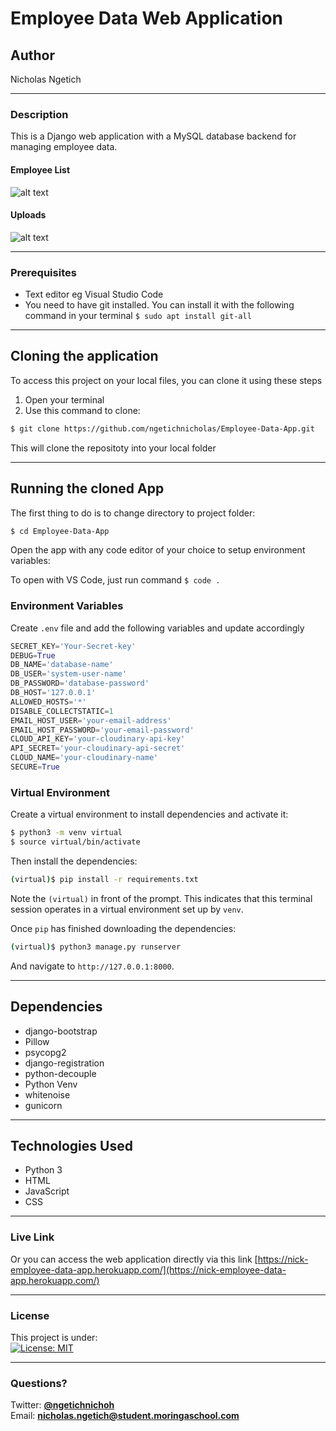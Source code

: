 # Employee Data Web Application
## Author
Nicholas Ngetich
*****
### Description
This is a Django web application with a MySQL database backend for managing employee data.
#### Employee List
![alt text](https://res.cloudinary.com/dbos9xidr/image/upload/v1634657960/screencapture-nick-employee-data-app-herokuapp-employees-2021-10-19-18_31_04_yojpsf.png)
#### Uploads
![alt text](https://res.cloudinary.com/dbos9xidr/image/upload/v1634657959/screencapture-nick-employee-data-app-herokuapp-uploads-2021-10-19-18_31_49_er99zb.png)
*****
### Prerequisites
* Text editor eg Visual Studio Code
* You need to have git installed. You can install it with the following command in your terminal
`$ sudo apt install git-all`
*****
## Cloning the application
To access this project on your local files, you can clone it using these steps
1. Open your terminal
1. Use this command to clone:
```sh
$ git clone https://github.com/ngetichnicholas/Employee-Data-App.git
```
This will clone the repositoty into your local folder
*****
## Running the cloned App
The first thing to do is to change directory to project folder:
```sh
$ cd Employee-Data-App
```
Open the app with any code editor of your choice to setup environment variables:

To open with VS Code, just run command `$ code .`

### Environment Variables
Create `.env` file and add the following variables and update accordingly
```python
SECRET_KEY='Your-Secret-key'
DEBUG=True
DB_NAME='database-name'
DB_USER='system-user-name'
DB_PASSWORD='database-password'
DB_HOST='127.0.0.1'
ALLOWED_HOSTS='*'
DISABLE_COLLECTSTATIC=1
EMAIL_HOST_USER='your-email-address'
EMAIL_HOST_PASSWORD='your-email-password'
CLOUD_API_KEY='your-cloudinary-api-key'
API_SECRET='your-cloudinary-api-secret'
CLOUD_NAME='your-cloudinary-name'
SECURE=True
```

### Virtual Environment
Create a virtual environment to install dependencies and activate it:

```sh
$ python3 -m venv virtual
$ source virtual/bin/activate
```

Then install the dependencies:

```sh
(virtual)$ pip install -r requirements.txt
```
Note the `(virtual)` in front of the prompt. This indicates that this terminal
session operates in a virtual environment set up by `venv`.

Once `pip` has finished downloading the dependencies:
```sh
(virtual)$ python3 manage.py runserver
```
And navigate to `http://127.0.0.1:8000`.
*****
## Dependencies
* django-bootstrap
* Pillow
* psycopg2
* django-registration
* python-decouple
* Python Venv
* whitenoise
* gunicorn
*****
## Technologies Used
* Python 3
* HTML
* JavaScript
* CSS
******
### Live Link
Or you can access the web application directly via this link [https://nick-employee-data-app.herokuapp.com/](https://nick-employee-data-app.herokuapp.com/)
*****
### License
This project is under:  
[![License: MIT](https://img.shields.io/badge/License-MIT-yellow.svg)](/LICENSE)
*****
### Questions?
Twitter: **[@ngetichnichoh](https://twitter.com/ngetichnichoh)**  
Email: **[nicholas.ngetich@student.moringaschool.com](mailto:nicholas.ngetich@student.moringaschool.com)**
